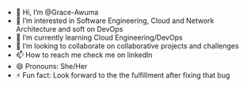 - 👋 Hi, I’m @Grace-Awuma
- 👀 I’m interested in Software Engineering, Cloud and Network Architecture and soft on DevOps
- 🌱 I’m currently learning Cloud Engineering/DevOps
- 💞️ I’m looking to collaborate on collaborative projects and challenges
- 📫 How to reach me check me on linkedln
- 😄 Pronouns: She/Her
- ⚡ Fun fact: Look forward to the the fulfillment after fixing that bug 

<!---
Grace-Awuma/Grace-Awuma is a ✨ special ✨ repository because its `README.md` (this file) appears on your GitHub profile.
You can click the Preview link to take a look at your changes.
--->
